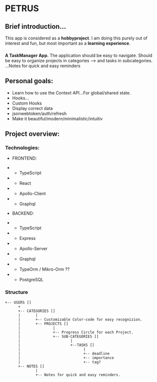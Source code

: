 # PETRUS

## **Brief introduction...**

This app is considered as a **hobbyproject**.
I am doing this purely out of interest and fun,
but most important as a **learning experience**.

###

**A TaskManager App.**
The application should be easy to navigate.
Should be easy to organize projects in categories --> and tasks in subcategories.
...Notes for quick and easy reminders

## Personal goals:

- Learn how to use the Context API...For global/shared state.
- Hooks...
- Custom Hooks
- Display correct data
- jsonwebtoken/auth/refresh
- Make it beautiful/modern/minimalistic/intuitiv

## Project overview:

### Technologies:

- FRONTEND:

- - TypeScript
- - React
- - Apollo-Client
- - Graphql

- BACKEND:

- - TypeScript
- - Express
- - Apollo-Server
- - Graphql
- - TypeOrm / Mikro-Orm ??
- - PostgreSQL

### Structure
```
+-- USERS []
      +
      +-- CATEGORIES []
      |       |
      |       +-- Customizable Color-code for easy recognizion.
      |       +-- PROJECTS []
      |               |
      |               +-- Progress Circle for each Project.
      |               +-- SUB-CATEGORIES []
      |                       |
      |                       +--TASKS []
      |                             |
      |                             +-- deadline
      |                             +-- importance
      |                             +-- tag?
      +-- NOTES []
              |
              +-- Notes for quick and easy reminders.
```
